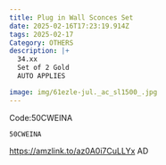 ```yaml
---
title: Plug in Wall Sconces Set
date: 2025-02-16T17:23:19.914Z
tags: 2025-02-17
Category: OTHERS
description: |+
  34.xx
  Set of 2 Gold
  AUTO APPLIES

image: img/61ezle-jul._ac_sl1500_.jpg
---
```

 Code:50CWEINA 

<pre class="language-javascript"><code

class="language-javascript">50CWEINA </code></pre>

https://amzlink.to/az0A0i7CuLLYx
AD